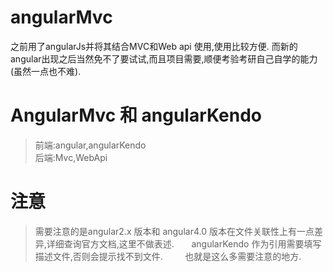 # angularMvc
 之前用了angularJs并将其结合MVC和Web api 使用,使用比较方便.
 而新的angular出现之后当然免不了要试试,而且项目需要,顺便考验考研自己自学的能力(虽然一点也不难).
 
# AngularMvc 和 angularKendo

> 前端:angular,angularKendo                            
> 后端:Mvc,WebApi         

# 注意
> 需要注意的是angular2.x 版本和 angular4.0 版本在文件关联性上有一点差异,详细查询官方文档,这里不做表述.       
> angularKendo 作为引用需要填写描述文件,否则会提示找不到文件.        
> 也就是这么多需要注意的地方.         
  
